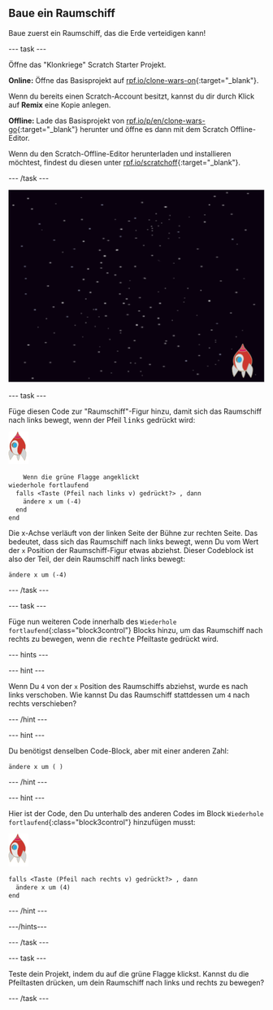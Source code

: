 ## Baue ein Raumschiff

Baue zuerst ein Raumschiff, das die Erde verteidigen kann!

\--- task \---

Öffne das "Klonkriege" Scratch Starter Projekt.

**Online:** Öffne das Basisprojekt auf [rpf.io/clone-wars-on](http://rpf.io/clone-wars-on){:target="_blank"}.

Wenn du bereits einen Scratch-Account besitzt, kannst du dir durch Klick auf **Remix** eine Kopie anlegen.

**Offline:** Lade das Basisprojekt von [rpf.io/p/en/clone-wars-go](http://rpf.io/p/en/clone-wars-go){:target="_blank"} herunter und öffne es dann mit dem Scratch Offline-Editor.

Wenn du den Scratch-Offline-Editor herunterladen und installieren möchtest, findest du diesen unter [rpf.io/scratchoff](https://rpf.io/scratchoff){:target="_blank"}.

\--- /task \---

![Startprojekt](images/starter-project.png)

\--- task \---

Füge diesen Code zur "Raumschiff"-Figur hinzu, damit sich das Raumschiff nach links bewegt, wenn der Pfeil <kbd>links</kbd> gedrückt wird:

![Raumschiff-Figur](images/rocket-sprite.png)

```blocks3
    Wenn die grüne Flagge angeklickt
wiederhole fortlaufend 
  falls <Taste (Pfeil nach links v) gedrückt?> , dann 
    ändere x um (-4)
  end
end
```

Die x-Achse verläuft von der linken Seite der Bühne zur rechten Seite. Das bedeutet, dass sich das Raumschiff nach links bewegt, wenn Du vom Wert der `x` Position der Raumschiff-Figur etwas abziehst. Dieser Codeblock ist also der Teil, der dein Raumschiff nach links bewegt:

```blocks3
ändere x um (-4)
```

\--- /task \---

\--- task \---

Füge nun weiteren Code innerhalb des `Wiederhole fortlaufend`{:class="block3control"} Blocks hinzu, um das Raumschiff nach rechts zu bewegen, wenn die <kbd>rechte</kbd> Pfeiltaste gedrückt wird.

\--- hints \---

\--- hint \---

Wenn Du `4` von der `x` Position des Raumschiffs abziehst, wurde es nach links verschoben. Wie kannst Du das Raumschiff stattdessen um `4` nach rechts verschieben?

\--- /hint \---

\--- hint \---

Du benötigst denselben Code-Block, aber mit einer anderen Zahl:

```blocks3
ändere x um ( )
```

\--- /hint \---

\--- hint \---

Hier ist der Code, den Du unterhalb des anderen Codes im Block `Wiederhole fortlaufend`{:class="block3control"} hinzufügen musst:

![Raumschiff-Figur](images/rocket-sprite.png)

```blocks3
falls <Taste (Pfeil nach rechts v) gedrückt?> , dann 
  ändere x um (4)
end
```

\--- /hint \---

\---/hints\---

\--- /task \---

\--- task \---

Teste dein Projekt, indem du auf die grüne Flagge klickst. Kannst du die Pfeiltasten drücken, um dein Raumschiff nach links und rechts zu bewegen?

\--- /task \---